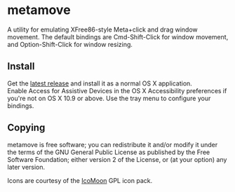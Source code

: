 # metamove

A utility for emulating XFree86-style Meta+click and drag window movement. The default bindings are Cmd-Shift-Click for window movement, and Option-Shift-Click for window resizing.

## Install
Get the [latest release](https://github.com/jmgao/metamove/releases/latest) and install it as a normal OS X application.  
Enable Access for Assistive Devices in the OS X Accessibility preferences if you're not on OS X 10.9 or above.
Use the tray menu to configure your bindings.

## Copying
metamove is free software; you can redistribute it and/or modify it under the terms of the GNU General Public License as published by the Free Software Foundation; either version 2 of the License, or (at your option) any later version.

Icons are courtesy of the [IcoMoon](http://icomoon.io/#icons) GPL icon pack.

